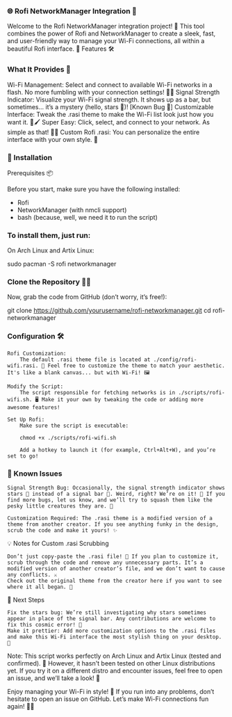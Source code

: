 ### 🌐 Rofi NetworkManager Integration 📡

Welcome to the Rofi NetworkManager integration project! 🚀 This tool combines the power of Rofi and NetworkManager to create a sleek, fast, and user-friendly way to manage your Wi-Fi connections, all within a beautiful Rofi interface. 🎉
Features 🛠️

### What It Provides 📡
<div>
Wi-Fi Management: Select and connect to available Wi-Fi networks in a flash. No more fumbling with your connection settings! 🔌✨
Signal Strength Indicator: Visualize your Wi-Fi signal strength. It shows up as a bar, but sometimes... it’s a mystery (hello, stars 🌟)! [Known Bug 🐛]
Customizable Interface: Tweak the .rasi theme to make the Wi-Fi list look just how you want it. 🎨🖌️
Super Easy: Click, select, and connect to your network. As simple as that! 🔑💨
Custom Rofi .rasi: You can personalize the entire interface with your own style. 💅
</div>

### 🚀 Installation
Prerequisites 📦
<div>
Before you start, make sure you have the following installed:

- Rofi 
- NetworkManager (with nmcli support)
- bash (because, well, we need it to run the script)
</div>
  
### To install them, just run:
On Arch Linux and Artix Linux:

sudo pacman -S rofi networkmanager

### Clone the Repository 🧑‍💻

Now, grab the code from GitHub (don’t worry, it’s free!):

git clone https://github.com/yourusername/rofi-networkmanager.git
cd rofi-networkmanager

### Configuration 🛠️

    Rofi Customization:
        The default .rasi theme file is located at ./config/rofi-wifi.rasi. 🎨 Feel free to customize the theme to match your aesthetic. It's like a blank canvas... but with Wi-Fi! 🖼️

    Modify the Script:
        The script responsible for fetching networks is in ./scripts/rofi-wifi.sh. 🖥️ Make it your own by tweaking the code or adding more awesome features!

    Set Up Rofi:
        Make sure the script is executable:

        chmod +x ./scripts/rofi-wifi.sh

        Add a hotkey to launch it (for example, Ctrl+Alt+W), and you’re set to go!

### 🐞 Known Issues

    Signal Strength Bug: Occasionally, the signal strength indicator shows stars 🌟 instead of a signal bar 📶. Weird, right? We’re on it! 🔧 If you find more bugs, let us know, and we’ll try to squash them like the pesky little creatures they are. 🐜

    Customization Required: The .rasi theme is a modified version of a theme from another creator. If you see anything funky in the design, scrub the code and make it yours! ✨

💡 Notes for Custom .rasi Scrubbing

    Don’t just copy-paste the .rasi file! 📝 If you plan to customize it, scrub through the code and remove any unnecessary parts. It’s a modified version of another creator’s file, and we don’t want to cause any conflicts. ⚔️
    Check out the original theme from the creator here if you want to see where it all began. 🙌

🎯 Next Steps

    Fix the stars bug: We’re still investigating why stars sometimes appear in place of the signal bar. Any contributions are welcome to fix this cosmic error! 🌌
    Make it prettier: Add more customization options to the .rasi files and make this Wi-Fi interface the most stylish thing on your desktop. 💅

Note: This script works perfectly on Arch Linux and Artix Linux (tested and confirmed). 🎉 However, it hasn't been tested on other Linux distributions yet. If you try it on a different distro and encounter issues, feel free to open an issue, and we’ll take a look! 🚨

Enjoy managing your Wi-Fi in style! 🎉 If you run into any problems, don’t hesitate to open an issue on GitHub. Let’s make Wi-Fi connections fun again! 📶😄
